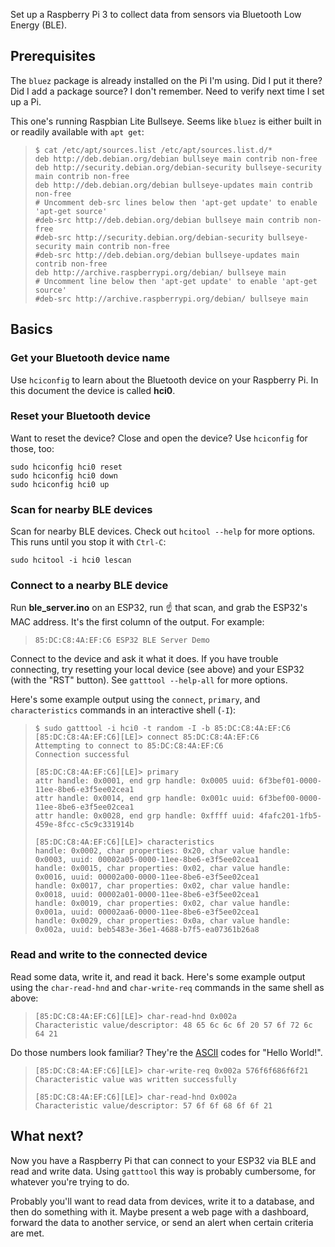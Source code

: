 Set up a Raspberry Pi 3 to collect data from sensors via Bluetooth Low Energy (BLE).

## Prerequisites

The `bluez` package is already installed on the Pi I'm using. Did I put it there? Did I add a package source? I don't remember. Need to verify next time I set up a Pi.

This one's running Raspbian Lite Bullseye. Seems like `bluez` is either built in or readily available with `apt get`:

> ```text
> $ cat /etc/apt/sources.list /etc/apt/sources.list.d/*
> deb http://deb.debian.org/debian bullseye main contrib non-free
> deb http://security.debian.org/debian-security bullseye-security main contrib non-free
> deb http://deb.debian.org/debian bullseye-updates main contrib non-free
> # Uncomment deb-src lines below then 'apt-get update' to enable 'apt-get source'
> #deb-src http://deb.debian.org/debian bullseye main contrib non-free
> #deb-src http://security.debian.org/debian-security bullseye-security main contrib non-free
> #deb-src http://deb.debian.org/debian bullseye-updates main contrib non-free
> deb http://archive.raspberrypi.org/debian/ bullseye main
> # Uncomment line below then 'apt-get update' to enable 'apt-get source'
> #deb-src http://archive.raspberrypi.org/debian/ bullseye main
> ```

## Basics

### Get your Bluetooth device name

Use `hciconfig` to learn about the Bluetooth device on your Raspberry Pi. In this document the device is called **hci0**.

### Reset your Bluetooth device

Want to reset the device? Close and open the device? Use `hciconfig` for those, too:

```shell
sudo hciconfig hci0 reset
sudo hciconfig hci0 down
sudo hciconfig hci0 up
```

### Scan for nearby BLE devices

Scan for nearby BLE devices. Check out `hcitool --help` for more options. This runs until you stop it with `Ctrl-C`:

```shell
sudo hcitool -i hci0 lescan
```

### Connect to a nearby BLE device

Run **ble_server.ino** on an ESP32, run :point_up: that scan, and grab the ESP32's MAC address. It's the first column of the output. For example:

> ```text
> 85:DC:C8:4A:EF:C6 ESP32 BLE Server Demo
> ```

Connect to the device and ask it what it does. If you have trouble connecting, try resetting your local device (see above) and your ESP32 (with the "RST" button). See `gatttool --help-all` for more options.

Here's some example output using the `connect`, `primary`, and `characteristics` commands in an interactive shell (`-I`):

> ```text
> $ sudo gatttool -i hci0 -t random -I -b 85:DC:C8:4A:EF:C6
> [85:DC:C8:4A:EF:C6][LE]> connect 85:DC:C8:4A:EF:C6
> Attempting to connect to 85:DC:C8:4A:EF:C6
> Connection successful
> 
> [85:DC:C8:4A:EF:C6][LE]> primary
> attr handle: 0x0001, end grp handle: 0x0005 uuid: 6f3bef01-0000-11ee-8be6-e3f5ee02cea1
> attr handle: 0x0014, end grp handle: 0x001c uuid: 6f3bef00-0000-11ee-8be6-e3f5ee02cea1
> attr handle: 0x0028, end grp handle: 0xffff uuid: 4fafc201-1fb5-459e-8fcc-c5c9c331914b
> 
> [85:DC:C8:4A:EF:C6][LE]> characteristics 
> handle: 0x0002, char properties: 0x20, char value handle: 0x0003, uuid: 00002a05-0000-11ee-8be6-e3f5ee02cea1
> handle: 0x0015, char properties: 0x02, char value handle: 0x0016, uuid: 00002a00-0000-11ee-8be6-e3f5ee02cea1
> handle: 0x0017, char properties: 0x02, char value handle: 0x0018, uuid: 00002a01-0000-11ee-8be6-e3f5ee02cea1
> handle: 0x0019, char properties: 0x02, char value handle: 0x001a, uuid: 00002aa6-0000-11ee-8be6-e3f5ee02cea1
> handle: 0x0029, char properties: 0x0a, char value handle: 0x002a, uuid: beb5483e-36e1-4688-b7f5-ea07361b26a8
> ```

### Read and write to the connected device

Read some data, write it, and read it back. Here's some example output using the `char-read-hnd` and `char-write-req` commands in the same shell as above:

> ```text
> [85:DC:C8:4A:EF:C6][LE]> char-read-hnd 0x002a
> Characteristic value/descriptor: 48 65 6c 6c 6f 20 57 6f 72 6c 64 21 
> ```

Do those numbers look familiar? They're the [ASCII](https://en.wikipedia.org/wiki/ASCII) codes for "Hello World!".

> ```text
> [85:DC:C8:4A:EF:C6][LE]> char-write-req 0x002a 576f6f686f6f21
> Characteristic value was written successfully
> 
> [85:DC:C8:4A:EF:C6][LE]> char-read-hnd 0x002a
> Characteristic value/descriptor: 57 6f 6f 68 6f 6f 21 
> ```

## What next?

Now you have a Raspberry Pi that can connect to your ESP32 via BLE and read and write data. Using `gatttool` this way is probably cumbersome, for whatever you're trying to do.

Probably you'll want to read data from devices, write it to a database, and then do something with it. Maybe present a web page with a dashboard, forward the data to another service, or send an alert when certain criteria are met.
